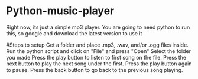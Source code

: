 # Python-music-player
Right now, its just a simple mp3 player. You are going to need python to run this, so google and download the latest version to use it

#Steps to setup
Get a folder and place .mp3, .wav, and/or .ogg files inside.
Run the python script and click on "File" and press "Open"
Select the folder you made
Press the play button to listen to first song on the file.
Press the next button to play the next song under the first.
Press the play button again to pause.
Press the back button to go back to the previous song playing.